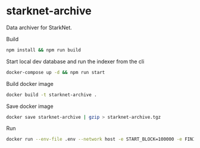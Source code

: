 # starknet-archive

Data archiver for StarkNet. 

Build
```bash
npm install && npm run build
```

Start local dev database and run the indexer from the cli
```bash
docker-compose up -d && npm run start
```

Build docker image
```bash
docker build -t starknet-archive .
```
Save docker image
```bash
docker save starknet-archive | gzip > starknet-archive.tgz
```
Run
```bash
docker run --env-file .env --network host -e START_BLOCK=100000 -e FINISH_BLOCK=100003 starknet-archive
```
